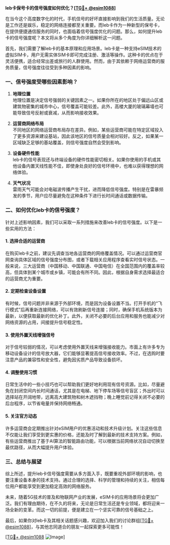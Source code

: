 **leb卡保号卡的信号强度如何优化？[[TG💪+ @esim1088](https://t.me/s/esim1088)]**

在当今这个高度数字化的时代，手机信号的好坏直接影响到我们的生活质量。无论是工作还是娱乐，稳定的网络连接都至关重要。而leb卡作为一种新型的保号卡，在提供便捷通信服务的同时，也面临着信号强度优化的问题。那么，如何提升leb卡的信号强度呢？本文将从多个角度为你详细解析这一问题。

首先，我们需要了解leb卡的基本原理和应用场景。leb卡是一种支持eSIM技术的虚拟SIM卡，用户无需实体SIM卡即可完成注册、激活等操作。这种卡的优点在于灵活便携，适合经常出差或旅行的人群使用。然而，由于其依赖于网络运营商的服务质量，信号强度往往受到多种因素的影响。

### **一、信号强度受哪些因素影响？**

1. **地理位置**  
   地理位置是决定信号强弱的关键因素之一。如果你所在的地区处于偏远山区或建筑物密集的城市中心，信号覆盖可能较差。此外，高楼大厦的玻璃幕墙也可能导致信号反射或衰减，从而影响接收效果。

2. **运营商网络布局**  
   不同地区的网络运营商布局存在差异。例如，某些运营商可能在特定区域投入了更多资源来建设基站，因此该地区的信号质量会相对较好。反之，如果某一区域缺乏足够的基站覆盖，则信号强度自然会受到影响。

3. **设备硬件性能**  
   leb卡的信号表现还与终端设备的硬件性能密切相关。如果你使用的手机或其他设备内置天线性能不佳，即使身处良好的信号环境中，也难以获得理想的网络体验。

4. **天气状况**  
   雷雨天气可能会对电磁波传播产生干扰，进而降低信号强度。特别是在雷暴频发的季节，用户应尽量避免在这种条件下进行长时间通话或数据传输。

### **二、如何优化leb卡的信号强度？**

针对上述影响因素，我们可以采取一系列措施来改善leb卡的信号强度。以下是一些实用的方法：

#### **1. 选择合适的运营商**
   在购买leb卡之前，建议先调查当地各运营商的网络覆盖情况。可以通过运营商官网查询具体区域的信号强度分布图，或者下载相关应用程序查看实时信号状态。一般来说，三大运营商（中国移动、中国联通、中国电信）在全国范围内的覆盖率较高，但具体到某个城市或乡镇，可能会有所不同。因此，根据自身需求选择最适合的运营商尤为重要。

#### **2. 定期检查设备设置**
   有时候，信号问题并非来源于外部环境，而是因为设备设置不当。打开手机的“飞行模式”后再重新连接网络，可以有效刷新信号连接；同时，确保手机系统版本为最新，以便获取最新的优化补丁。此外，关闭不必要的后台应用和服务也能减少对网络资源的占用，间接提升信号稳定性。

#### **3. 使用外置天线增强信号**
   对于信号较弱的情况，可以考虑使用外置天线来增强接收能力。市面上有许多专为移动设备设计的信号放大器，它们能够显著提高信号接收效率。不过，在选购时要注意产品的兼容性和安全性，避免因劣质产品导致设备损坏。

#### **4. 调整使用习惯**
   日常生活中的一些小技巧也可以帮助我们更好地利用现有信号资源。比如，尽量避免在封闭空间内长时间通话，尤其是在电梯、地下停车场等信号盲区；外出时可以选择站在开阔地带，远离高大建筑物和树木遮挡物；晚上睡觉前记得关闭不必要的后台程序，以节省电量并保持网络畅通。

#### **5. 关注官方动态**
   许多运营商会定期推出针对eSIM用户的优惠活动和技术升级计划。关注这些信息不仅能让我们享受到更实惠的价格，还能及时了解到最新的技术支持方案。例如，有些运营商推出了基于AI算法的智能路由功能，可以根据当前网络状况自动切换至最优路径，从而大幅提升用户体验。

### **三、总结与展望**

综上所述，提升leb卡信号强度需要从多方面入手，既要重视外部环境的影响，也要注重设备本身的技术支持。通过合理的选择、科学的管理和持续的关注，相信每位用户都能享受到更加稳定高效的网络服务。

未来，随着5G技术的普及和物联网产业的发展，eSIM卡的应用场景将会更加广泛。我们有理由期待，在不久的将来，无论是日常生活还是专业领域，都将迎来一场全新的变革。而这一切的前提，便是建立在一个坚实可靠的信号基础之上。

最后，如果你对leb卡及其相关话题感兴趣，欢迎加入我们的讨论群组[[TG💪+ @esim1088](https://t.me/s/esim1088)]，与其他志同道合的朋友一起探索更多可能性！

[[TG💪+ @esim1088](https://t.me/s/esim1088) ![Image](https://i.postimg.cc/4NQfJmqS/Snipaste-2025-05-13-00-14-12.png)]